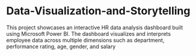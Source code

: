 # Data-Visualization-and-Storytelling
This project showcases an interactive HR data analysis dashboard built using Microsoft Power BI. The dashboard visualizes and interprets employee data across multiple dimensions such as department, performance rating, age, gender, and salary
